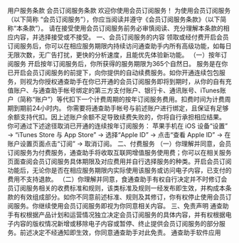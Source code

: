 用户服务条款
会员订阅服务条款
欢迎你使用会员订阅服务！
为使用会员订阅服务（以下简称 “会员订阅服务”），你应当阅读并遵守《会员订阅服务条款》（以下简称“本条款”）。
请在接受使用会员订阅服务前务必审慎阅读、充分理解本条款的相应内容，并选择接受或不接受。
一、会员订阅服务的内容
领取或经付费开启会员订阅服务后，你可以在相应服务期限内持续访问通查助手内所有高级功能，如每日无限次数，无广告打扰，更快的分析速度，且能优先体验新功能。
（一）按年订阅服务
开启按年订阅服务后，你所获得的服务期限为365个自然日。
服务是在你已开启会员订阅服务的前提下，向你提供的自动续费服务。如你开通连续包包服务，则视为你授权通查助手在你已开通的会员订阅服务即将到期时，从你的自有充值账户、与通查助手帐号绑定的第三方支付账户、银行卡、通讯账号、iTunes账户（简称“账户”）等代扣下一个计费周期的按年订阅服务费用。扣费时间为计费周期到期前24小时内。
你需要将通查助手帐号与前述账户进行绑定，且保证有足够余额支持代扣。因上述账户余额不足导致续费失败的，你将自行承担相应结果。
你可通过下述途径取消已开通的连续按年订阅服务：
苹果手机在 iOS 设备“设置” → “iTunes Store 与 App Store” → 选择“Apple ID” → 点击“查看 Apple ID” → 在账户设置页面点击“订阅” → 取消订阅。
二、付费服务
（一）你理解并同意，会员订阅服务为付费服务，通查助手将收取互联网增值服务使用费；你可以在相关服务页面查阅会员订阅服务具体期限及对应费用并自行选择服务的种类。开启会员订阅功能后，无论你是否在相应服务期限内实际使用该服务或访问电子内容，已支付的费用不支持退款。
（二）你理解并同意，食通查助手有权自行决定并不时修订会员订阅服务相关的收费标准和规则，该类标准及规则一经发布即生效，并构成本条款的有效组成部分。如你不同意前述标准、规则及其修订，你有权停止使用会员订阅服务。你继续使用会员订阅服务即视为你同意相关内容。
三、免责声明
通查助手有权根据产品计划和运营情况独立决定会员订阅服务的具体内容，并有权根据电子内容的版权情况新增或移除电子内容或暂停、终止提供会员订阅服务的部分服务。前述决定不经通知即生效，你同意通查助手对此免责。
通查助手软件应用
